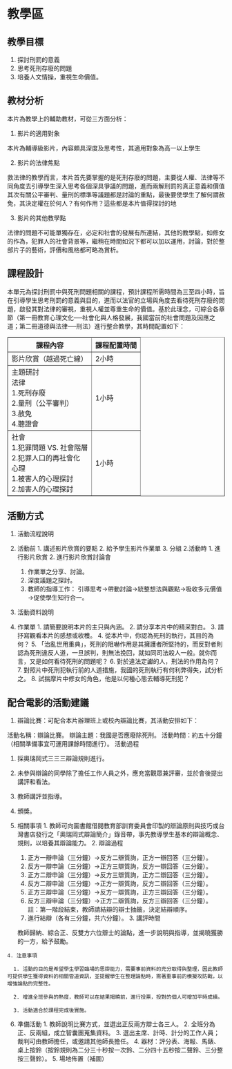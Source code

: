 # 教學區

## 教學目標

1. 探討刑罰的意義
2. 思考死刑存廢的問題
3. 培養人文情操，重視生命價值。

## 教材分析
本片為教學上的輔助教材，可從三方面分析：

1. 影片的適用對象

  本片為輔導級影片，內容頗具深度及思考性，其適用對象為高一以上學生

2. 影片的法律焦點

  救法律的教學而言，本片首先要掌握的是死刑存廢的問題，主要從人權、法律等不同角度去引導學生深入思考各個深具爭議的問題，進而兩解刑罰的真正意義和價值其次有關公平審判、量刑的標準等議題都是討論的重點，最後要使學生了解何謂赦免，其決定權在於何人？有何作用？這些都是本片值得探討的地

3. 影片的其他教學點

  法律的問題不可能單獨存在，必定和社會的發展有所連結，其他的教學點，如修女的作為，犯罪人的社會背景等，繼稍在時間如況下都可以加以運用，討論，對於整部片子的藝術，評價和風格都可略為賞析。

## 課程設計

本單元為探討刑罰中與死刑問題相關的課程，預計課程所需時間為三至四小時，旨在引導學生思考刑罰的意義與目的，進而以法官的立場與角度去看待死刑存廢的問題，啟發其對法律的審視，重視人權並尊重生命的價值。基於此理念，可綜合各章節（第一冊教育心理文化──社會化與人格發展，我國當前的社會問題及因應之道；第二冊道德與法律──刑法）進行整合教學，其時間配置如下：

<table border="1">
  <thead>
    <tr>
      <th title="Field #1">課程內容</th>
      <th title="Field #2">課程配置時間</th>
    </tr>
  </thead>
  <tbody>
    <tr>
      <td>影片欣賞（越過死亡線）</td>
      <td>2小時</td>
    </tr>
    <tr>
      <td>主題研討
        <br/> 法律
        <br/> 1.死刑存廢
        <br/> 2.量刑（公平審判）
        <br/> 3.赦免
        <br/> 4.聽證會</td>
      <td>1小時</td>
    </tr>
    <tr>
      <td>社會
        <br/> 1.犯罪問題 VS. 社會階層
        <br/> 2.犯罪人口的再社會化
        <br/> 心理
        <br/> 1.被害人的心理探討
        <br/> 2.加害人的心理探討</td>
      <td>1小時</td>
    </tr>
  </tbody>
</table>

## 活動方式

1. 活動流程說明
  1. 活動前
    1. 講述影片欣賞的要點
    2. 給予學生影片作業單
    3. 分組
  2.活動時
    1. 進行影片欣賞
    2. 進行影片欣賞討論會
      1. 作業單之分享、討論。
      2. 深度議題之探討。
      3. 教師的指導工作：
        引導思考→帶動討論→統整想法與觀點→吸收多元價值→促使學生知行合一。

2. 活動資料說明
  1. 作業單
    1. 請簡要說明本片的主只與內涵。
    2. 請分享本片中的精采對白。
    3. 請抒寫觀看本片的感想或收穫。
    4. 從本片中，你認為死刑的執行，其目的為何？
    5. 「治亂世用重典」，死刑的阻嚇作用是其擁護者所堅持的，而反對者則認為死刑違反人道，一旦誤判，則無法挽回，就如同司法殺人一般。就你而言，又是如何看待死刑的問題呢？
    6. 對於違法定讞的人，刑法的作用為何？
    7. 對照片中死刑犯執行前的人道措施，我國的死刑執行有何利弊得失，試分析之。
    8. 試揣摩片中修女的角色，他是以何種心態去輔導死刑犯？

## 配合電影的活動建議

1. 辯論比賽：可配合本片辦理班上或校內辯論比賽，其活動安排如下：

  活動名稱：辯論比賽。
  辯論主題：我國是否應廢除死刑。
  活動時間：約五十分鐘（相關準備事宜可運用課餘時間進行）。
  活動過程
  1. 採奧瑞岡式三三三辯論規則進行。
  2. 未參與辯論的同學除了擔任工作人員之外，應充當觀眾兼評審，並於會後提出講評和看法。
  3. 教師講評並指導。
  4. 頒獎。
  5. 相關事項
    1. 教師可向圖書館借閱教育部訓育委員會印製的辯論原則與技巧或台灣書店發行之「奧瑞岡式辯論簡介」錄音帶，事先教導學生基本的辯論概念、規則，以培養其辯論能力。
    2. 辯論過程
      1. 正方一辯申論（三分鐘）→反方二辯質詢，正方一辯回答（三分鐘）。
      2. 反方一辯申論（三分鐘）→正方三辯質詢，反方一辯回答（三分鐘）。
      3. 正方二辯申論（三分鐘）→反方三辯質詢，正方二辯回答（三分鐘）。
      4. 反方二辯申論（三分鐘）→正方一辯質詢，反方二辯回答（三分鐘）。
      5. 正方三辯申論（三分鐘）→反方一辯質詢，正方三辯回答（三分鐘）。
      6. 反方三辯申論（三分鐘）→正方二辯質詢，反方三辯回答（三分鐘）。
        註：第一階段結束，教師請結辯的辯士抽籤，決定結辯順序。
      7. 進行結辯（各有三分鐘，共六分鐘）。
    3. 講評時間

      教師歸納、綜合正、反雙方六位辯士的論點，進一步說明與指導，並揭曉獲勝的一方，給予鼓勵。

    4. 注意事項

      1. 活動的目的是希望學生學習臨場的思辯能力，需要事前資料的充分取得與整理，因此教師可提供學生獲得資料的相關管道資訊，並提醒學生在整理論點時，需著重事前的模擬攻防戰，以增強論點的完整性。

      2. 增進全班參與的熱度，教師可以在結果揭曉前，進行投票，投對的個人可增加平時成績。

      3. 活動適合於課程完成後實施。

  6. 準備活動
    1. 教師說明比賽方式，並選出正反兩方辯士各三人。
    2. 全班分為正、反兩組，成立智囊團蒐集資料。
    3. 選出主席、計時、計分的工作人員；裁判可由教師擔任，或邀請其他師長擔任。
    4. 器材：評分表、海報、馬錶、桌上按鈴（按鈴規則為二分三十秒按一次鈴、二分四十五秒按二聲鈴、三分整按三聲鈴）。
    5. 場地佈置（補圖）

